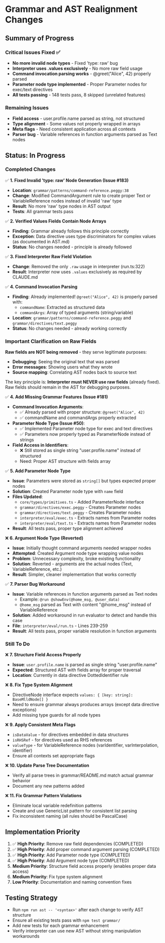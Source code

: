 # Grammar and AST Realignment Changes

## Summary of Progress

### Critical Issues Fixed ✅
- **No more invalid node types** - Fixed 'type: raw' bug
- **Interpreter uses .values exclusively** - No more raw field usage
- **Command invocation parsing works** - @greet("Alice", 42) properly parsed
- **Parameter node type implemented** - Proper Parameter nodes for exec/text directives
- **All tests passing** - 148 tests pass, 8 skipped (unrelated features)

### Remaining Issues
- **Field access** - user.profile.name parsed as string, not structured
- **Type alignment** - Some values not properly wrapped in arrays
- **Meta flags** - Need consistent application across all contexts
- **Parser bug** - Variable references in function arguments parsed as Text nodes

## Status: In Progress

### Completed Changes

✅ **1. Fixed Invalid 'type: raw' Node Generation (Issue #183)**
- **Location**: `grammar/patterns/command-reference.peggy:38`
- **Change**: Modified CommandArgument rule to create proper Text or VariableReference nodes instead of invalid 'raw' type
- **Result**: No more 'raw' type nodes in AST output
- **Tests**: All grammar tests pass

✅ **2. Verified Values Fields Contain Node Arrays**
- **Finding**: Grammar already follows this principle correctly
- **Exception**: Data directive uses type discriminators for complex values (as documented in AST.md)
- **Status**: No changes needed - principle is already followed

✅ **3. Fixed Interpreter Raw Field Violation**
- **Change**: Removed the only `.raw` usage in interpreter (run.ts:322)
- **Result**: Interpreter now uses `.values` exclusively as required by CLAUDE.md

✅ **4. Command Invocation Parsing**
- **Finding**: Already implemented! `@greet("Alice", 42)` is properly parsed with:
  - `commandName`: Extracted as structured data
  - `commandArgs`: Array of typed arguments (string/variable)
- **Location**: `grammar/patterns/command-reference.peggy` and `grammar/directives/text.peggy`
- **Status**: No changes needed - already working correctly

### Important Clarification on Raw Fields

**Raw fields are NOT being removed** - they serve legitimate purposes:
- **Debugging**: Seeing the original text that was parsed
- **Error messages**: Showing users what they wrote
- **Source mapping**: Correlating AST nodes back to source text

The key principle is: **Interpreter must NEVER use raw fields** (already fixed).
Raw fields should remain in the AST for debugging purposes.

✅ **4. Add Missing Grammar Features (Issue #181)**
- **Command Invocation Arguments**: 
  - ✅ Already parsed with proper structure: `@greet("Alice", 42)`
  - ✅ commandName and commandArgs properly extracted
- **Parameter Node Type (Issue #50)**: 
  - ✅ Implemented Parameter node type for exec and text directives
  - ✅ Parameters now properly typed as ParameterNode instead of strings
- **Field Access in Identifiers**: 
  - ❌ Still stored as single string "user.profile.name" instead of structured
  - Need: Proper AST structure with fields array

✅ **5. Add Parameter Node Type**
- **Issue**: Parameters were stored as `string[]` but types expected proper nodes
- **Solution**: Created Parameter node type with `name` field
- **Files Updated**:
  - `core/types/primitives.ts` - Added ParameterNode interface
  - `grammar/directives/exec.peggy` - Creates Parameter nodes
  - `grammar/directives/text.peggy` - Creates Parameter nodes
  - `interpreter/eval/exec.ts` - Extracts names from Parameter nodes
  - `interpreter/eval/text.ts` - Extracts names from Parameter nodes
- **Result**: All tests pass, proper type alignment achieved

❌ **6. Argument Node Type (Reverted)**
- **Issue**: Initially thought command arguments needed wrapper nodes
- **Attempted**: Created Argument node type wrapping value nodes
- **Problem**: Unnecessary complexity, broke existing functionality
- **Solution**: Reverted - arguments are the actual nodes (Text, VariableReference, etc.)
- **Result**: Simpler, cleaner implementation that works correctly

✅ **7. Parser Bug Workaround**
- **Issue**: Variable references in function arguments parsed as Text nodes
  - Example: `@run @showEnv(@home_msg, @user_data)` 
  - `@home_msg` parsed as Text with content "@home_msg" instead of VariableReference
- **Solution**: Added workaround in run evaluator to detect and handle this case
- **File**: `interpreter/eval/run.ts` - Lines 239-259
- **Result**: All tests pass, proper variable resolution in function arguments

### Still To Do

❌ **7. Structure Field Access Properly**
- **Issue**: `user.profile.name` is parsed as single string "user.profile.name"
- **Expected**: Structured AST with fields array for proper traversal
- **Location**: Currently in data directive DottedIdentifier rule

❌ **8. Fix Type System Alignment**
- DirectiveNode interface expects `values: { [key: string]: BaseMlldNode[] }`
- Need to ensure grammar always produces arrays (except data directive exceptions)
- Add missing type guards for all node types

❌ **9. Apply Consistent Meta Flags**
- `isDataValue` - for directives embedded in data structures
- `isRHSRef` - for directives used as RHS references
- `valueType` - for VariableReference nodes (varIdentifier, varInterpolation, identifier)
- Ensure all contexts set appropriate flags

❌ **10. Update Parse Tree Documentation**
- Verify all parse trees in grammar/README.md match actual grammar behavior
- Document any new patterns added

❌ **11. Fix Grammar Pattern Violations**
- Eliminate local variable redefinition patterns
- Create and use GenericList pattern for consistent list parsing
- Fix inconsistent naming (all rules should be PascalCase)

## Implementation Priority

1. ✅ **High Priority**: Remove raw field dependencies (COMPLETED)
2. ✅ **High Priority**: Add proper command argument parsing (COMPLETED)
3. ✅ **High Priority**: Add Parameter node type (COMPLETED)
4. ✅ **High Priority**: Add Argument node type (COMPLETED)
5. **Medium Priority**: Structure field access properly (enables proper data access)
6. **Medium Priority**: Fix type system alignment
7. **Low Priority**: Documentation and naming convention fixes

## Testing Strategy

- Run `npm run ast -- '<syntax>'` after each change to verify AST structure
- Ensure all existing tests pass with `npm test grammar/`
- Add new tests for each grammar enhancement
- Verify interpreter can use new AST without string manipulation workarounds